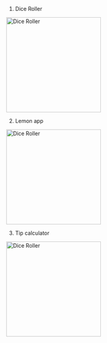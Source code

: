 1. Dice Roller

<img src="https://github.com/korniykom/Android-Basics-with-Compose/assets/81708839/77e5df8e-0096-4a77-bd2d-fddd938d0999" alt="Dice Roller" width="250"/>

2. Lemon app

<img src="https://github.com/korniykom/Android-Basics-with-Compose/assets/81708839/ccf59b45-d23e-42f7-b783-b586247ccc3a" alt="Dice Roller" width="250"/>

3. Tip calculator

<img src="https://github.com/korniykom/Android-Basics-with-Compose/assets/81708839/d3fa786b-28b7-439b-8fc0-44a4e1ce8547" alt="Dice Roller" width="250"/>
